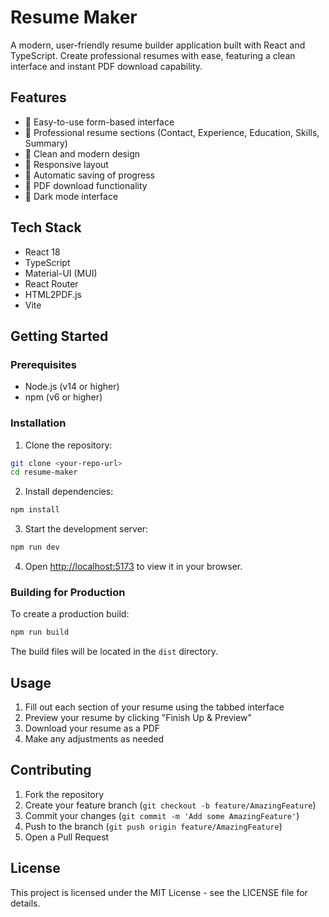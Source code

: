# Resume Maker

A modern, user-friendly resume builder application built with React and TypeScript. Create professional resumes with ease, featuring a clean interface and instant PDF download capability.

## Features

- 📝 Easy-to-use form-based interface
- 👔 Professional resume sections (Contact, Experience, Education, Skills, Summary)
- 🎨 Clean and modern design
- 📱 Responsive layout
- 💾 Automatic saving of progress
- 📄 PDF download functionality
- 🌙 Dark mode interface

## Tech Stack

- React 18
- TypeScript
- Material-UI (MUI)
- React Router
- HTML2PDF.js
- Vite

## Getting Started

### Prerequisites

- Node.js (v14 or higher)
- npm (v6 or higher)

### Installation

1. Clone the repository:
```bash
git clone <your-repo-url>
cd resume-maker
```

2. Install dependencies:
```bash
npm install
```

3. Start the development server:
```bash
npm run dev
```

4. Open [http://localhost:5173](http://localhost:5173) to view it in your browser.

### Building for Production

To create a production build:

```bash
npm run build
```

The build files will be located in the `dist` directory.

## Usage

1. Fill out each section of your resume using the tabbed interface
2. Preview your resume by clicking "Finish Up & Preview"
3. Download your resume as a PDF
4. Make any adjustments as needed

## Contributing

1. Fork the repository
2. Create your feature branch (`git checkout -b feature/AmazingFeature`)
3. Commit your changes (`git commit -m 'Add some AmazingFeature'`)
4. Push to the branch (`git push origin feature/AmazingFeature`)
5. Open a Pull Request

## License

This project is licensed under the MIT License - see the LICENSE file for details.
